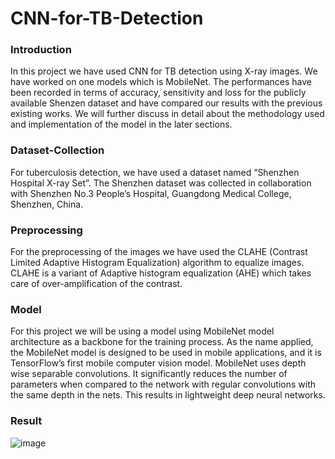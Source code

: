 # CNN-for-TB-Detection
### Introduction
In this project we have used CNN for TB detection using X-ray images. We have worked
on one models which is MobileNet. The performances have been recorded in terms of
accuracy, sensitivity and loss for the publicly available Shenzen dataset and have
compared our results with the previous existing works. We will further discuss in detail
about the methodology used and implementation of the model in the later sections.

### Dataset-Collection
For tuberculosis detection, we have used a dataset named “Shenzhen Hospital X-ray
Set”. The Shenzhen dataset was collected in collaboration with Shenzhen No.3
People’s Hospital, Guangdong Medical College, Shenzhen, China.

### Preprocessing
For the preprocessing of the images we have used the CLAHE (Contrast Limited
Adaptive Histogram Equalization) algorithm to equalize images. CLAHE is a variant
of Adaptive histogram equalization (AHE) which takes care of over-amplification of
the contrast.

### Model
For this project we will be using a model using MobileNet model architecture as a
backbone for the training process. As the name applied, the MobileNet model is
designed to be used in mobile applications, and it is TensorFlow’s first mobile
computer vision model. MobileNet uses depth wise separable convolutions. It
significantly reduces the number of parameters when compared to the network with
regular convolutions with the same depth in the nets. This results in lightweight deep
neural networks.


### Result
![image](https://github.com/user-attachments/assets/8a59825e-7763-4851-a41a-ca3dd5abb519)
